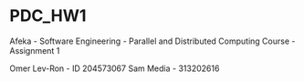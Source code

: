# PDC_HW1
Afeka - Software Engineering - Parallel and Distributed Computing Course - Assignment 1  

Omer Lev-Ron - ID 204573067
Sam Media - 313202616
